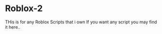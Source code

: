 # Roblox-2

THis is for any Roblox Scripts that i own
If you want any script you may find it here..

